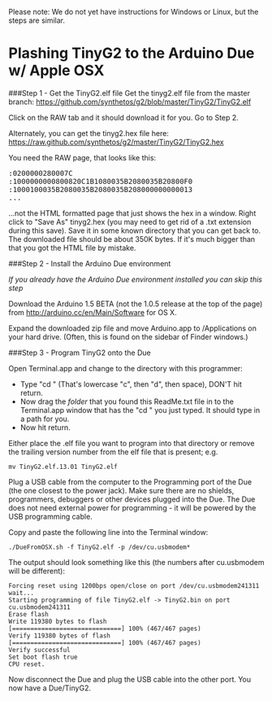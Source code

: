 Please note: We do not yet have instructions for Windows or Linux, but the steps are similar.

Plashing TinyG2 to the Arduino Due w/ Apple OSX
=============================

###Step 1 - Get the TinyG2.elf file
Get the tinyg2.elf file from the master branch:
https://github.com/synthetos/g2/blob/master/TinyG2/TinyG2.elf

Click on the RAW tab and it should download it for you. Go to Step 2.

Alternately, you can get the tinyg2.hex file here:
https://raw.github.com/synthetos/g2/master/TinyG2/TinyG2.hex

You need the RAW page, that looks like this:
<pre>
:0200000280007C
:1000000000800820C1B1080035B2080035B20800F0
:1000100035B2080035B2080035B208000000000013
...
</pre>

...not the HTML formatted page that just shows the hex in a window. Right click to "Save As" tinyg2.hex (you may need to get rid of a .txt extension during this save). Save it in some known directory that you can get back to. The downloaded file should be about 350K bytes. If it's much bigger than that you got the HTML file by mistake.

###Step 2 - Install the Arduino Due environment

_If you already have the Arduino Due environment installed you can skip this step_

Download the Arduino 1.5 BETA (not the 1.0.5 release at the top of the page) from http://arduino.cc/en/Main/Software for OS X.

Expand the downloaded zip file and move Arduino.app to /Applications on your hard drive. (Often, this is found on the sidebar of Finder windows.)

###Step 3 - Program TinyG2 onto the Due

Open Terminal.app and change to the directory with this programmer:

* Type "cd " (That's lowercase "c", then "d", then space), DON'T hit return.
* Now drag the *folder* that you found this ReadMe.txt file in to the Terminal.app window that has the "cd " you just typed. It should type in a path for you.
* Now hit return.

Either place the .elf file you want to program into that directory or remove the trailing version number from the elf file that is present; e.g. 

	mv TinyG2.elf.13.01 TinyG2.elf

Plug a USB cable from the computer to the Programming port of the Due (the one closest to the power jack). Make sure there are no shields, programmers, debuggers or other devices plugged into the Due. The Due does not need external power for programming - it will be powered by the USB programming cable.

Copy and paste the following line into the Terminal window:

	./DueFromOSX.sh -f TinyG2.elf -p /dev/cu.usbmodem*

The output should look something like this (the numbers after cu.usbmodem will be different):

	Forcing reset using 1200bps open/close on port /dev/cu.usbmodem241311
	wait...
	Starting programming of file TinyG2.elf -> TinyG2.bin on port cu.usbmodem241311
	Erase flash
	Write 119380 bytes to flash
	[==============================] 100% (467/467 pages)
	Verify 119380 bytes of flash
	[==============================] 100% (467/467 pages)
	Verify successful
	Set boot flash true
	CPU reset.

Now disconnect the Due and plug the USB cable into the other port. You now have a Due/TinyG2.